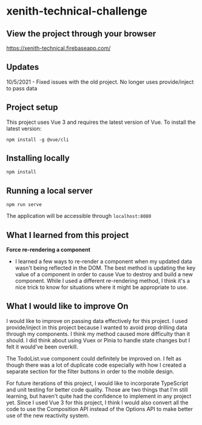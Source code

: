 # xenith-technical-challenge

## View the project through your browser
https://xenith-technical.firebaseapp.com/

## Updates
10/5/2021 - Fixed issues with the old project. No longer uses provide/inject to pass data

## Project setup
This project uses Vue 3 and requires the latest version of Vue. To install the latest version:
```
npm install -g @vue/cli
```

## Installing locally
```
npm install
```

## Running a local server
```
npm run serve
```

The application will be accessible through `localhost:8080`

## What I learned from this project

**Force re-rendering a component**
- I learned a few ways to re-render a component when my updated data wasn't being reflected in the DOM. The best method is updating the key value of a component in order to cause Vue to destroy and build a new component. While I used a different re-rendering method, I think it's a nice trick to know for situations where it might be appropriate to use.

## What I would like to improve On

I would like to improve on passing data effectively for this project. I used provide/inject in this project because I wanted to avoid prop drilling data through my components. I think my method caused more difficulty than it should. I did think about using Vuex or Pinia to handle state changes but I felt it would've been overkill.

The TodoList.vue component could definitely be improved on. I felt as though there was a lot of duplicate code especially with how I created a separate section for the filter buttons in order to the mobile design.

For future iterations of this project, I would like to incorporate TypeScript and unit testing for better code quality. Those are two things that I'm still learning, but haven't quite had the confidence to implement in any project yet. Since I used Vue 3 for this project, I think I would also convert all the code to use the Composition API instead of the Options API to make better use of the new reactivity system.
